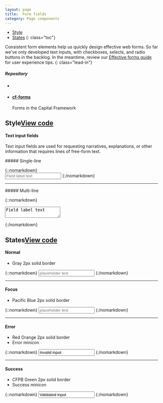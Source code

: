 ```yaml
---
layout: page
title:  Form fields
category: Page components
---
```


- [Style](#style)
- [States](#states)
{: class="toc"}

<div class="content-50 content-first">

Consistent form elements help us quickly design effective web forms. So far we've only developed text inputs, with checkboxes, selects, and radio buttons in the backlog. In the meantime, review our <a href="https://cfpb.github.io/design-manual/guides/effective-forms.html">Effective forms guide</a> for user experience tips. 
{: class="lead-in"}

</div>

<div class="content-50 content-last">
  <h5 class="repo-list-header">Repository</h5>
  <ul class="repo-list">
    <li>
      <span class="cf-icon cf-icon-github"></span>
    </li>
    <li>
      <a href="https://github.com/cfpb/cf-forms"><h4>cf-forms</h4></a>
      <p>Forms in the Capital Framework</p>
    </li>
  </ul>
</div>   

<h2 id="style">Style<span class="cf-code-link"><a href="https://cfpb.github.io/cf-forms/docs/">View code <span class="cf-icon cf-icon-external-link"></span></a></span></h2>

<div class="content-33 content-first">

#### Text input fields

Text input fields are used for requesting narratives, explanations, or other information that requires lines of free-form text.

</div>

<div class="content-67 content-last">

<div class="content-33 content-first">
##### Single-line
</div>

<div class="content-67 content-last">

{::nomarkdown}  
<input placeholder="Field label text" type="text">
{:/nomarkdown}

</div> 

---

<div class="content-33 content-first">
##### Multi-line
</div>

<div class="content-67 content-last">

{::nomarkdown}  
<textarea>Field label text</textarea>
{:/nomarkdown}

</div> 

</div> 

<h2 id="states">States<span class="cf-code-link"><a href="https://cfpb.github.io/cf-forms/docs/">View code <span class="cf-icon cf-icon-external-link"></span></a></span></h2>

<div class="content-33 content-first">

#### Normal

* Gray 2px solid border

</div>

<div class="content-67 content-last">

{::nomarkdown} 
<input placeholder="placeholder text" type="text">
{:/nomarkdown}

</div> 

---

<div class="content-33 content-first">

#### Focus

* Pacific Blue 2px solid border

</div>

<div class="content-67 content-last">

{::nomarkdown} 
<input class="focus" placeholder="placeholder text" type="text">
{:/nomarkdown}

</div> 

---

<div class="content-33 content-first">

#### Error

* Red Orange 2px solid border
* Error minicon

</div>

<div class="content-67 content-last">

{::nomarkdown} 
<input class="error" type="text" value="Invalid input">
<span class="cf-icon cf-icon-delete-round cf-form_input-icon" role="alert"></span>
{:/nomarkdown}

</div> 

---

<div class="content-33 content-first">

#### Success

* CFPB Green 2px solid border
* Success minicon

</div>

<div class="content-67 content-last">

{::nomarkdown} 
<input class="success" type="text" value="Validated input">
<span class="cf-icon cf-icon-approved-round cf-form_input-icon"></span>
{:/nomarkdown}

</div> 
